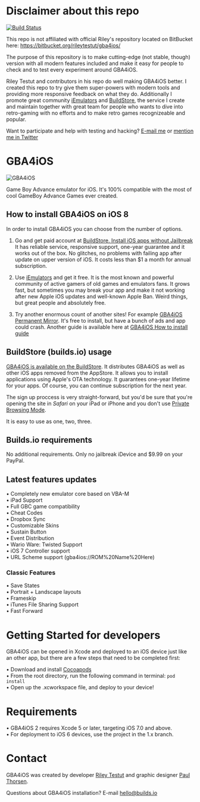 Disclaimer about this repo
==========================
[![Build Status](https://travis-ci.org/vladignatyev/GBA4iOS.svg?branch=master)](https://travis-ci.org/vladignatyev/GBA4iOS)

This repo is not affiliated with official Riley's repository located on BitBucket here: https://bitbucket.org/rileytestut/gba4ios/

The purpose of this repository is to make cutting-edge (not stable, though) version with all modern features included and make it easy for people to check and to test every experiment around GBA4iOS.

Riley Testut and contributors in his repo do well making GBA4iOS better. I created this repo to try give them super-powers with modern tools and providing more responsive feedback on what they do. Additionally I promote great community [iEmulators](http://iemulators.com) and [BuildStore](http://builds.io), the service I create and maintain together with great team for people who wants to dive into retro-gaming with no efforts and to make retro games recognizeable and popular.

Want to participate and help with testing and hacking? [E-mail me](ya.na.pochte@gmail.com) or [mention me in Twitter](https://twitter.com/v_ignatyev)


GBA4iOS
===========

![GBA4iOS](http://gba4iosapp.com/images/download/gba4ios2_devices.png)

Game Boy Advance emulator for iOS. It's 100% compatible with the most of cool GameBoy Advance Games ever created.

## How to install GBA4iOS on iOS 8 ##

In order to install GBA4iOS you can choose from the number of options.

1. Go and get paid account at [BuildStore. Install iOS apps without Jailbreak](http://builds.io) It has reliable service, responsive support, one-year guarantee and it works out of the box. No glitches, no problems with failing app after update on upper version of iOS. It costs less than $1 a month for annual subscription.

2. Use [iEmulators](http://iemulators.com) and get it free. It is the most known and powerful community of active gamers of old games and emulators fans. It grows fast, but sometimes you may break your app and make it not working after new Apple iOS updates and well-known Apple Ban. Weird things, but great people and absolutely free.

3. Try another enormous count of another sites! For example [GBA4iOS Permanent Mirror](http://www.gba4ios.info/). It's free to install, but have a bunch of ads and app could crash. Another guide is available here at [GBA4iOS How to install guide](http://gba4ios.me/)

## BuildStore (builds.io) usage ##

[GBA4iOS is available on the BuildStore](http://builds.io). It distributes GBA4iOS as well as other iOS apps removed from the AppStore. It allows you to install applications using Apple's OTA technology.  It guarantees one-year lifetime for your apps. Of course, you can continue subscription for the next year. 

The sign up proccess is very straight-forward, but you'd be sure that you're opening the site in *Safari* on your iPad or iPhone and you don't use [Private Browsing Mode](http://builds.io/pages/private-browsing/).

It is easy to use as one, two, three.

## Builds.io requirements ##

No additional requirements. Only no jailbreak iDevice and $9.99 on your PayPal.

## Latest features updates ##

• Completely new emulator core based on VBA-M  
• iPad Support  
• Full GBC game compatibility  
• Cheat Codes  
• Dropbox Sync  
• Customizable Skins  
• Sustain Button  
• Event Distribution  
• Wario Ware: Twisted Support  
• iOS 7 Controller support  
• URL Scheme support (gba4ios://ROM%20Name%20Here)  

### Classic Features ###

• Save States  
• Portrait + Landscape layouts  
• Frameskip  
• iTunes File Sharing Support  
• Fast Forward  

Getting Started for developers
=============

GBA4iOS can be opened in Xcode and deployed to an iOS device just like an other app, but there are a few steps that need to be completed first:

• Download and install [Cocoapods](http://cocoapods.org/)  
• From the root directory, run the following command in terminal:
`pod install`  
• Open up the .xcworkspace file, and deploy to your device!

Requirements
=============

• GBA4iOS 2 requires Xcode 5 or later, targeting iOS 7.0 and above.  
• For deployment to iOS 6 devices, use the project in the 1.x branch.


Contact
========

GBA4iOS was created by developer [Riley Testut](http://twitter.com/rileytestut) and graphic designer [Paul Thorsen](http://twitter.com/pau1thor).

Questions about GBA4iOS installation? 
E-mail hello@builds.io

